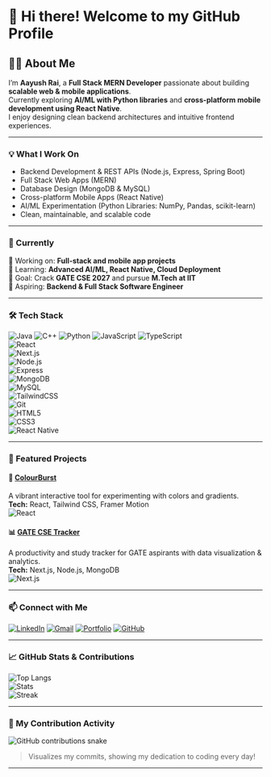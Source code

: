 # 👋 Hi there! Welcome to my GitHub Profile

## 🧑‍💻 About Me
I’m **Aayush Rai**, a **Full Stack MERN Developer** passionate about building **scalable web & mobile applications**.  
Currently exploring **AI/ML with Python libraries** and **cross-platform mobile development using React Native**.  
I enjoy designing clean backend architectures and intuitive frontend experiences.

---

### 💡 What I Work On
- Backend Development & REST APIs (Node.js, Express, Spring Boot)  
- Full Stack Web Apps (MERN)  
- Database Design (MongoDB & MySQL)  
- Cross-platform Mobile Apps (React Native)  
- AI/ML Experimentation (Python Libraries: NumPy, Pandas, scikit-learn)  
- Clean, maintainable, and scalable code  

---

### 🧠 Currently
🔭 Working on: **Full-stack and mobile app projects**  
🌱 Learning: **Advanced AI/ML, React Native, Cloud Deployment**  
🎯 Goal: Crack **GATE CSE 2027** and pursue **M.Tech at IIT**  
💼 Aspiring: **Backend & Full Stack Software Engineer**

---

### 🛠️ Tech Stack

![Java](https://img.shields.io/badge/Java-ED8B00?style=for-the-badge&logo=java&logoColor=white) 
![C++](https://img.shields.io/badge/C++-00599C?style=for-the-badge&logo=c%2B%2B&logoColor=white) 
![Python](https://img.shields.io/badge/Python-3776AB?style=for-the-badge&logo=python&logoColor=white) 
![JavaScript](https://img.shields.io/badge/JavaScript-F7DF1E?style=for-the-badge&logo=javascript&logoColor=black) 
![TypeScript](https://img.shields.io/badge/TypeScript-3178C6?style=for-the-badge&logo=typescript&logoColor=white)  
![React](https://img.shields.io/badge/React-20232A?style=for-the-badge&logo=react&logoColor=61DAFB)  
![Next.js](https://img.shields.io/badge/Next.js-000000?style=for-the-badge&logo=next.js&logoColor=white)  
![Node.js](https://img.shields.io/badge/Node.js-339933?style=for-the-badge&logo=nodedotjs&logoColor=white)  
![Express](https://img.shields.io/badge/Express.js-000000?style=for-the-badge&logo=express&logoColor=white)  
![MongoDB](https://img.shields.io/badge/MongoDB-47A248?style=for-the-badge&logo=mongodb&logoColor=white)  
![MySQL](https://img.shields.io/badge/MySQL-4479A1?style=for-the-badge&logo=mysql&logoColor=white)  
![TailwindCSS](https://img.shields.io/badge/Tailwind_CSS-38B2AC?style=for-the-badge&logo=tailwind-css&logoColor=white)  
![Git](https://img.shields.io/badge/Git-F05032?style=for-the-badge&logo=git&logoColor=white)  
![HTML5](https://img.shields.io/badge/HTML5-E34F26?style=for-the-badge&logo=html5&logoColor=white)  
![CSS3](https://img.shields.io/badge/CSS3-1572B6?style=for-the-badge&logo=css3&logoColor=white)  
![React Native](https://img.shields.io/badge/React_Native-20232A?style=for-the-badge&logo=react&logoColor=61DAFB)

---

### 🚀 Featured Projects

#### 🎨 [ColourBurst](https://github.com/iyusshh/ColourBurst)
A vibrant interactive tool for experimenting with colors and gradients.  
**Tech:** React, Tailwind CSS, Framer Motion  
![React](https://img.shields.io/badge/React-20232A?style=for-the-badge&logo=react&logoColor=61DAFB)

#### 📊 [GATE CSE Tracker](https://tracker-sybau.vercel.app/)
A productivity and study tracker for GATE aspirants with data visualization & analytics.  
**Tech:** Next.js, Node.js, MongoDB  
![Next.js](https://img.shields.io/badge/Next.js-000000?style=for-the-badge&logo=next.js&logoColor=white)

---

### 📫 Connect with Me

[![LinkedIn](https://img.shields.io/badge/LinkedIn-0A66C2?style=for-the-badge&logo=linkedin&logoColor=white)](https://linkedin.com/in/aayush-rai)
[![Gmail](https://img.shields.io/badge/Gmail-D14836?style=for-the-badge&logo=gmail&logoColor=white)](mailto:aayushrai.work@gmail.com)
[![Portfolio](https://img.shields.io/badge/Portfolio-000000?style=for-the-badge&logo=vercel&logoColor=white)](https://iyusshh.github.io/)
[![GitHub](https://img.shields.io/badge/GitHub-181717?style=for-the-badge&logo=github&logoColor=white)](https://github.com/iyusshh)

---

### 📈 GitHub Stats & Contributions

![Top Langs](https://github-readme-stats.vercel.app/api/top-langs/?username=iyusshh&layout=compact&theme=tokyonight)  
![Stats](https://github-readme-stats.vercel.app/api?username=iyusshh&show_icons=true&theme=tokyonight)  
![Streak](https://github-readme-streak-stats.herokuapp.com/?user=iyusshh&theme=tokyonight)

---

### 🐍 My Contribution Activity
<img src="https://github.com/iyusshh/iyusshh/blob/output/github-contribution-grid-snake.svg" alt="GitHub contributions snake" />

> Visualizes my commits, showing my dedication to coding every day!  

---
